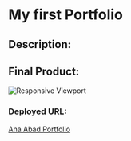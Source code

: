 # My first Portfolio

## Description:


## 


## Final Product:
![Responsive Viewport](.assets/images/viewport.gif)

### Deployed URL:
[Ana Abad Portfolio](https://abanae.github.io/My_Portfolio/)
